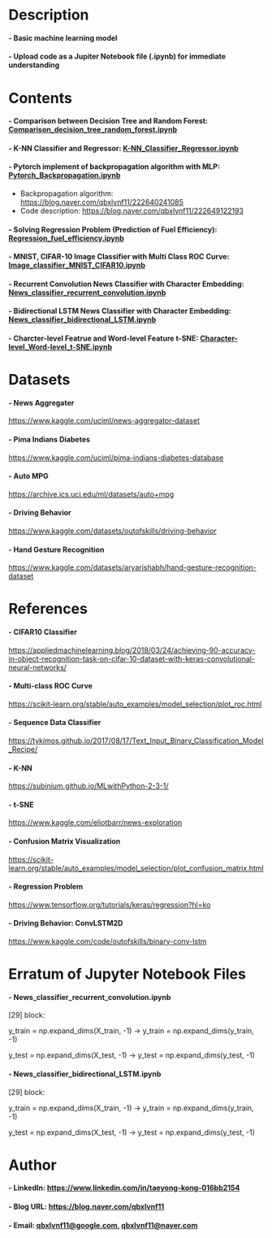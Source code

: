 
Description
=============

#### - Basic machine learning model
#### - Upload code as a Jupiter Notebook file (.ipynb) for immediate understanding


Contents
=============

#### - Comparison between Decision Tree and Random Forest: [Comparison_decision_tree_random_forest.ipynb](https://github.com/qbxlvnf11/machine-learning-basic/blob/master/Comparison_decision_tree_random_forest.ipynb)
#### - K-NN Classifier and Regressor: [K-NN_Classifier_Regressor.ipynb](https://github.com/qbxlvnf11/machine-learning-basic/blob/master/K-NN_Classifier_Regressor.ipynb)
#### - Pytorch implement of backpropagation algorithm with MLP: [Pytorch_Backpropagation.ipynb](https://github.com/qbxlvnf11/machine-learning-basic/blob/master/Pytorch_Backpropagation.ipynb)
  - Backpropagation algorithm: https://blog.naver.com/qbxlvnf11/222640241085
  - Code description: https://blog.naver.com/qbxlvnf11/222649122193
#### - Solving Regression Problem (Prediction of Fuel Efficiency): [Regression_fuel_efficiency.ipynb](https://github.com/qbxlvnf11/machine-learning-basic/blob/master/Regression_fuel_efficiency.ipynb)
#### - MNIST, CIFAR-10 Image Classifier with Multi Class ROC Curve: [Image_classifier_MNIST_CIFAR10.ipynb](https://github.com/qbxlvnf11/machine-learning-basic/blob/master/Image_classifier_MNIST_CIFAR10.ipynb)
#### - Recurrent Convolution News Classifier with Character Embedding: [News_classifier_recurrent_convolution.ipynb](https://github.com/qbxlvnf11/machine-learning-basic/blob/master/News_classifier_recurrent_convolution.ipynb)
#### - Bidirectional LSTM News Classifier with Character Embedding: [News_classifier_bidirectional_LSTM.ipynb](https://github.com/qbxlvnf11/machine-learning-basic/blob/master/News_classifier_bidirectional_LSTM.ipynb)
#### - Charcter-level Featrue and Word-level Feature t-SNE: [Character-level_Word-level_t-SNE.ipynb](https://github.com/qbxlvnf11/machine-learning-basic/blob/master/Character-level_Word-level_t-SNE.ipynb)

Datasets
=============

#### - News Aggregater

https://www.kaggle.com/uciml/news-aggregator-dataset

#### - Pima Indians Diabetes

https://www.kaggle.com/uciml/pima-indians-diabetes-database

#### - Auto MPG

https://archive.ics.uci.edu/ml/datasets/auto+mpg

#### - Driving Behavior

https://www.kaggle.com/datasets/outofskills/driving-behavior

#### - Hand Gesture Recognition

https://www.kaggle.com/datasets/aryarishabh/hand-gesture-recognition-dataset

References
=============

#### - CIFAR10 Classifier

https://appliedmachinelearning.blog/2018/03/24/achieving-90-accuracy-in-object-recognition-task-on-cifar-10-dataset-with-keras-convolutional-neural-networks/

#### - Multi-class ROC Curve

https://scikit-learn.org/stable/auto_examples/model_selection/plot_roc.html

#### - Sequence Data Classifier

https://tykimos.github.io/2017/08/17/Text_Input_Binary_Classification_Model_Recipe/

#### - K-NN

https://subinium.github.io/MLwithPython-2-3-1/

#### - t-SNE

https://www.kaggle.com/eliotbarr/news-exploration

#### - Confusion Matrix Visualization

https://scikit-learn.org/stable/auto_examples/model_selection/plot_confusion_matrix.html

#### - Regression Problem

https://www.tensorflow.org/tutorials/keras/regression?hl=ko

#### - Driving Behavior: ConvLSTM2D

https://www.kaggle.com/code/outofskills/binary-conv-lstm

Erratum of Jupyter Notebook Files
=============

#### - News_classifier_recurrent_convolution.ipynb

[29] block: 

y_train = np.expand_dims(X_train, -1) -> y_train = np.expand_dims(y_train, -1)

y_test = np.expand_dims(X_test, -1) -> y_test = np.expand_dims(y_test, -1)

#### - News_classifier_bidirectional_LSTM.ipynb

[29] block: 

y_train = np.expand_dims(X_train, -1) -> y_train = np.expand_dims(y_train, -1)

y_test = np.expand_dims(X_test, -1) -> y_test = np.expand_dims(y_test, -1)

Author
=============

#### - LinkedIn: https://www.linkedin.com/in/taeyong-kong-016bb2154

#### - Blog URL: https://blog.naver.com/qbxlvnf11

#### - Email: qbxlvnf11@google.com, qbxlvnf11@naver.com
